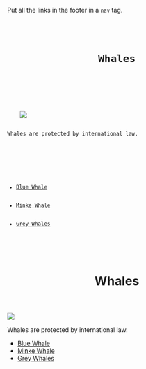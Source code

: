 Put all the links in the
footer in a `nav` tag.

<codeblock language="html" type="exercise" testMode="fixedInput">
<code>
<header>
	<h1>Whales</h1>
</header>
<main>
	<img src="#">
	<p>Whales are protected by international law.</p>
</main>
<footer>
	<ul>
		<li><a href="/home">Blue Whale</a></li>
		<li><a href="/about">Minke Whale</a></li>
		<li><a href="/products">Grey Whales</a></li>
	</ul>
</footer>
</code>

<solution>
<header>
	<h1>Whales</h1>
</header>
<main>
	<img src="#">
	<p>Whales are protected by international law.</p>
</main>
<footer>
	<nav>
		<ul>
			<li><a href="/home">Blue Whale</a></li>
			<li><a href="/about">Minke Whale</a></li>
			<li><a href="/products">Grey Whales</a></li>
		</ul>
	<nav>
</footer>
</solution>
</codeblock>